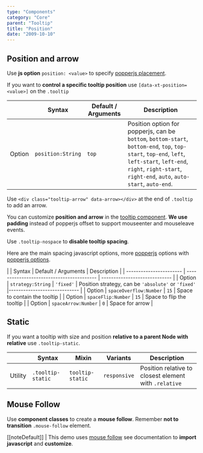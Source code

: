 ```yaml
---
type: "Components"
category: "Core"
parent: "Tooltip"
title: "Position"
date: "2009-10-10"
---
```


## Position and arrow

Use **js option** `position: <value>` to specify [popperjs placement](https://popper.js.org/docs/v2/constructors/#placement).

If you want to **control a specific tooltip position** use `[data-xt-position=<value>]` on the `.tooltip`

<div class="table-overflow">

|                         | Syntax                                    | Default / Arguments                       | Description                   |
| ----------------------- | ----------------------------------------- | ----------------------------- | ----------------------------- |
| Option                  | `position:String`                          | `top`        | Position option for popperjs, can be `bottom`, `bottom-start`, `bottom-end`, `top`, `top-start`, `top-end`, `left`, `left-start`, `left-end`, `right`, `right-start`, `right-end`, `auto`, `auto-start`, `auto-end`.           |

</div>

Use `<div class="tooltip-arrow" data-arrow></div>` at the end of `.tooltip` to add an arrow.

You can customize **position and arrow** in the [tooltip component](/components/core/tooltip#customization). **We use padding** instead of popperjs offset to support mouseenter and mouseleave events.

<demo>
  <demovanilla src="vanilla/components/core/tooltip/bottom">
  </demovanilla>
  <demovanilla src="vanilla/components/core/tooltip/top">
  </demovanilla>
  <demovanilla src="vanilla/components/core/tooltip/left">
  </demovanilla>
  <demovanilla src="vanilla/components/core/tooltip/right">
  </demovanilla>
  <demovanilla src="vanilla/components/core/tooltip/auto">
  </demovanilla>
</demo>

Use `.tooltip-nospace` to **disable tooltip spacing**.

Here are the main spacing javascript options, more [popperjs](https://popper.js.org/docs/v2/) options with [popperjs options](/components/core/tooltip/other#popperjs).

<div class="table-overflow">

|                         | Syntax                                    | Default / Arguments                       | Description                   |
| ----------------------- | ----------------------------------------- | ----------------------------- | 
| Option                  | `strategy:String`                          | `'fixed'`        | Position strategy, can be `'absolute'` or `'fixed'`            |----------------------------- |
| Option                  | `spaceOverflow:Number`                          | `15`        | Space to contain the tooltip            |
| Option                  | `spaceFlip:Number`                          | `15`        | Space to flip the tooltip            |
| Option                  | `spaceArrow:Number`                          | `0`        | Space for arrow            |

</div>

## Static

If you want a tooltip with size and position **relative to a parent Node with relative** use `.tooltip-static`.

<div class="table-overflow">

|                      | Syntax                          | Mixin            | Variants               | Description                   |
| ----------------------- | ---------------------------- | -----------------| ----------------------------- |----------------------------- |
| Utility                  | `.tooltip-static`       | `tooltip-static`                | `responsive`                | Position relative to closest element with `.relative`            |

</div>

<demo>
  <demovanilla src="vanilla/components/core/tooltip/static">
  </demovanilla>
</demo>

## Mouse Follow

Use **component classes** to create a **mouse follow**. Remember **not to transition** `.mouse-follow` element.

[[noteDefault]]
| This demo uses [mouse follow](/components/addons/animation/mouse-follow) see documentation to **import javascript** and **customize**.

<demo>
  <demovanilla src="vanilla/components/core/tooltip/mouse-follow">
  </demovanilla>
</demo>
